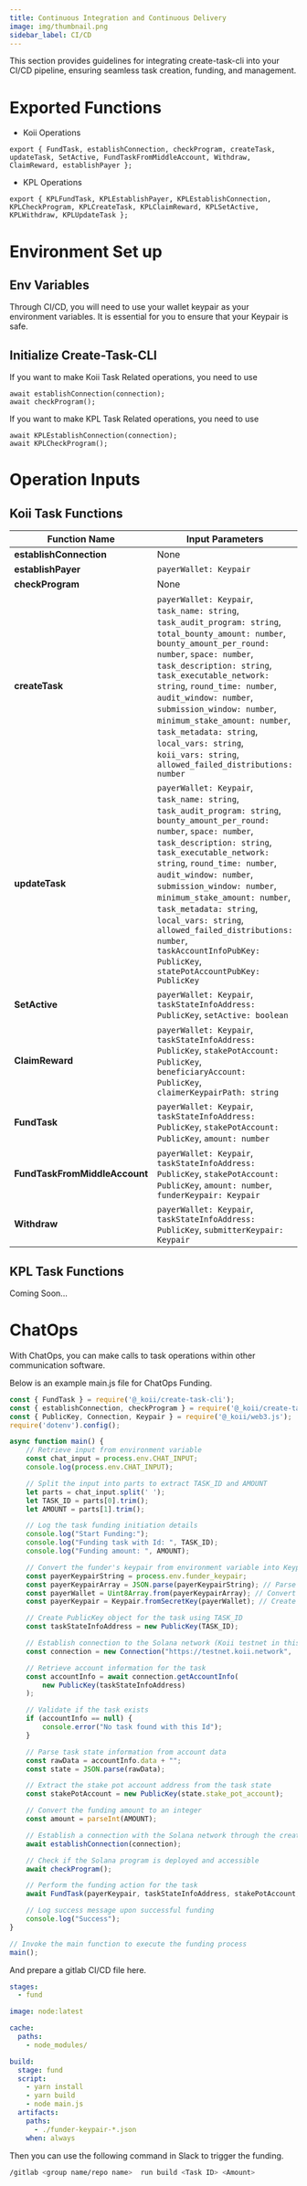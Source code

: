 ```yaml
---
title: Continuous Integration and Continuous Delivery
image: img/thumbnail.png
sidebar_label: CI/CD
---
```


This section provides guidelines for integrating create-task-cli into your CI/CD pipeline, ensuring seamless task creation, funding, and management. 
# Exported Functions
- Koii Operations
```
export { FundTask, establishConnection, checkProgram, createTask, updateTask, SetActive, FundTaskFromMiddleAccount, Withdraw, ClaimReward, establishPayer }; 
```
- KPL Operations
```
export { KPLFundTask, KPLEstablishPayer, KPLEstablishConnection, KPLCheckProgram, KPLCreateTask, KPLClaimReward, KPLSetActive, KPLWithdraw, KPLUpdateTask }; 
```
# Environment Set up
## Env Variables
Through CI/CD, you will need to use your wallet keypair as your environment variables. It is essential for you to ensure that your Keypair is safe. 
## Initialize Create-Task-CLI
If you want to make Koii Task Related operations, you need to use 
```
await establishConnection(connection);
await checkProgram();
```
If you want to make KPL Task Related operations, you need to use 
```
await KPLEstablishConnection(connection);
await KPLCheckProgram();
```

# Operation Inputs
## Koii Task Functions
| Function Name                    | Input Parameters                                                                                                              |
|----------------------------------|--------------------------------------------------------------------------------------------------------------------------------|
| **establishConnection**          | None                                                                                                                           |
| **establishPayer**               | `payerWallet: Keypair`                                                                                                         |
| **checkProgram**                 | None                                                                                                                           |
| **createTask**                   | `payerWallet: Keypair`, `task_name: string`, `task_audit_program: string`, `total_bounty_amount: number`, `bounty_amount_per_round: number`, `space: number`, `task_description: string`, `task_executable_network: string`, `round_time: number`, `audit_window: number`, `submission_window: number`, `minimum_stake_amount: number`, `task_metadata: string`, `local_vars: string`, `koii_vars: string`, `allowed_failed_distributions: number` |
| **updateTask**                   | `payerWallet: Keypair`, `task_name: string`, `task_audit_program: string`, `bounty_amount_per_round: number`, `space: number`, `task_description: string`, `task_executable_network: string`, `round_time: number`, `audit_window: number`, `submission_window: number`, `minimum_stake_amount: number`, `task_metadata: string`, `local_vars: string`, `allowed_failed_distributions: number`, `taskAccountInfoPubKey: PublicKey`, `statePotAccountPubKey: PublicKey` |
| **SetActive**                    | `payerWallet: Keypair`, `taskStateInfoAddress: PublicKey`, `setActive: boolean`                                                |
| **ClaimReward**                  | `payerWallet: Keypair`, `taskStateInfoAddress: PublicKey`, `stakePotAccount: PublicKey`, `beneficiaryAccount: PublicKey`, `claimerKeypairPath: string` |
| **FundTask**                     | `payerWallet: Keypair`, `taskStateInfoAddress: PublicKey`, `stakePotAccount: PublicKey`, `amount: number`                      |
| **FundTaskFromMiddleAccount**    | `payerWallet: Keypair`, `taskStateInfoAddress: PublicKey`, `stakePotAccount: PublicKey`, `amount: number`, `funderKeypair: Keypair` |
| **Withdraw**                     | `payerWallet: Keypair`, `taskStateInfoAddress: PublicKey`, `submitterKeypair: Keypair`                                         |
## KPL Task Functions
Coming Soon...

# ChatOps

With ChatOps, you can make calls to task operations within other communication software. 

Below is an example main.js file for ChatOps Funding. 

```js
const { FundTask } = require('@_koii/create-task-cli');
const { establishConnection, checkProgram } = require('@_koii/create-task-cli');
const { PublicKey, Connection, Keypair } = require('@_koii/web3.js');
require('dotenv').config();

async function main() {
    // Retrieve input from environment variable
    const chat_input = process.env.CHAT_INPUT;
    console.log(process.env.CHAT_INPUT);

    // Split the input into parts to extract TASK_ID and AMOUNT
    let parts = chat_input.split(' ');
    let TASK_ID = parts[0].trim();
    let AMOUNT = parts[1].trim();

    // Log the task funding initiation details
    console.log("Start Funding:");
    console.log("Funding task with Id: ", TASK_ID);
    console.log("Funding amount: ", AMOUNT);

    // Convert the funder's keypair from environment variable into Keypair object
    const payerKeypairString = process.env.funder_keypair;
    const payerKeypairArray = JSON.parse(payerKeypairString); // Parse JSON string to array
    const payerWallet = Uint8Array.from(payerKeypairArray); // Convert array to Uint8Array
    const payerKeypair = Keypair.fromSecretKey(payerWallet); // Create Keypair from secret key

    // Create PublicKey object for the task using TASK_ID
    const taskStateInfoAddress = new PublicKey(TASK_ID);

    // Establish connection to the Solana network (Koii testnet in this case)
    const connection = new Connection("https://testnet.koii.network", 'confirmed');

    // Retrieve account information for the task
    const accountInfo = await connection.getAccountInfo(
        new PublicKey(taskStateInfoAddress)
    );

    // Validate if the task exists
    if (accountInfo == null) {
        console.error("No task found with this Id");
    }

    // Parse task state information from account data
    const rawData = accountInfo.data + "";
    const state = JSON.parse(rawData);

    // Extract the stake pot account address from the task state
    const stakePotAccount = new PublicKey(state.stake_pot_account);

    // Convert the funding amount to an integer
    const amount = parseInt(AMOUNT);

    // Establish a connection with the Solana network through the create-task-cli package
    await establishConnection(connection);

    // Check if the Solana program is deployed and accessible
    await checkProgram();

    // Perform the funding action for the task
    await FundTask(payerKeypair, taskStateInfoAddress, stakePotAccount, amount);

    // Log success message upon successful funding
    console.log("Success");
}   

// Invoke the main function to execute the funding process
main();

```
And prepare a gitlab CI/CD file here. 
```yml
stages:
  - fund

image: node:latest

cache:
  paths:
    - node_modules/

build:
  stage: fund
  script:
    - yarn install
    - yarn build
    - node main.js
  artifacts:
    paths:
      - ./funder-keypair-*.json
    when: always
```
Then you can use the following command in Slack to trigger the funding. 
```sh
/gitlab <group name/repo name>  run build <Task ID> <Amount>
```


